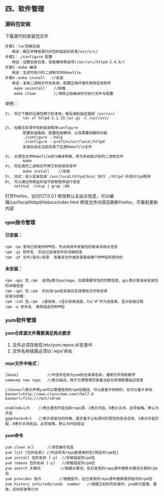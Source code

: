 ## 四、软件管理

### 源码包安装

下载源代码安装包文件

```
步骤1：tar包解压缩
   用途：解压并释放源代码包到指定的目录/usr/src/
步骤2：./configure 配置
   用途：设置安装目录、安装模块等选项(/usr/src/httpd-2.4.6/)
步骤3：make 编译
   用途：生成可执行的二进制文件Makefile
步骤4：make install   //安装
   用途：复制二进制文件到系统，配置应用环境并使用应用软件
    make uninstall    //卸载
    make clean        //清除之前编译的可执行文件与配置

```

举例：

```
1\. 将已下载的压缩包拷贝到本地，解压缩到指定路径`/usr/src`
        tar xf httpd-2.2.15.tar.gz -C /usr/src/

2\. 在解压目录中找到安装程序configure
        配置安装路径，配置安装模块，以及需要加载的功能
        ./configure --help 
        ./configure --prefix=/usr/local/httpd
        安装后会在当前目录下生成Makefile文件

3\. 对源包文件Makefile进行编译转换，转为系统能识别的二进制文件 
        make
4\. 将生成的二进制文件拷贝到安装目录中
        make install    //安装
5\. 测试：进入安装目录`/usr/local/httpd/bin/`执行`./httpd`开启httpd程序
6\. 可以通过网络监听指令获取程序运行信息
    netstat -lntup | grep :80

```

打开firefox，访问127.0.0.1 修改默认主站点信息，可以编辑/usr/local/httpd/htdocs/index.html 修改文件内容后刷新firefox，可看到更新内容

### rpm指令管理

#### 已安装：

```
rpm -qa 查询已安装的RPM包，列出系统中安装包的版本及相关信息
rpm -qi 软件名  列出已安装软件的详细信息
rpm -qf 文件/指令/目录  查看该文件或目录是由哪个RPM包所提供的

```

#### 未安装：

```
rpm -qpi 包.rpm  选项p表示package，后面需要写包的完整信息，qpi表示查询未安装包的详细信息
rpm -qpl 包.rpm  列出该rpm在安装后生成哪些文件和目录
安装与卸载：
rpm -ivh 包.rpm  i是安装，v显示安装进度，h以‘#’作为进度条，显示安装过程
rpm -e 软件名  移除指定的RPM包 

```

### yum软件管理

#### yum仓库源文件需要满足两点要求

1.  文件必须存放在/etc/yum.repos.d/目录中
2.  文件名称结尾必须以‘.repo’命名

#### repo文件中格式：

```
[base]             //中括号名称为yum的仓库源名称，通常为字母和数字
name=my new repo   //表示描述，用于方便管理员查看当前仓库源配置描述信息

//baseurl表示声明yum可以管理使用的rpm包路径，可以是基于网络的，也可以基于本地
baseurl=http://www.classroom.com/rhel7.0
baseurl=file:///mnt/cdrom  

enabled=1/0    //表示是否开启当前repo源，1表示开启，0表示关闭，此项省略，默认为开启
gpgcheck=0/1   //表示安装包的时候，是否基于公私钥对匹配包的安全信息，1表示开启匹配，0表示关闭验证，此项省略，默认为开启验证

```

#### yum命令

```
yum clean all      //清空缓存信息
yum list [包的名称] //列出所有repo能使用的包[特定的rpm包]
yum install 包的名称 [-y]  //安装指定的rpm包
yum remove 包的名称 [-y]   //卸载指定的rpm包
yum search 关键词         //根据关键词，在已发现的repo源中搜索关键词关联的rpm包
yum provides 指令        //根据指令，在已发现的repo源中搜索提供指令的rpm包
yum history info/redo/undo  number   //根据之前的历史操作，yum执行查看，重装，反向安装等行为

```